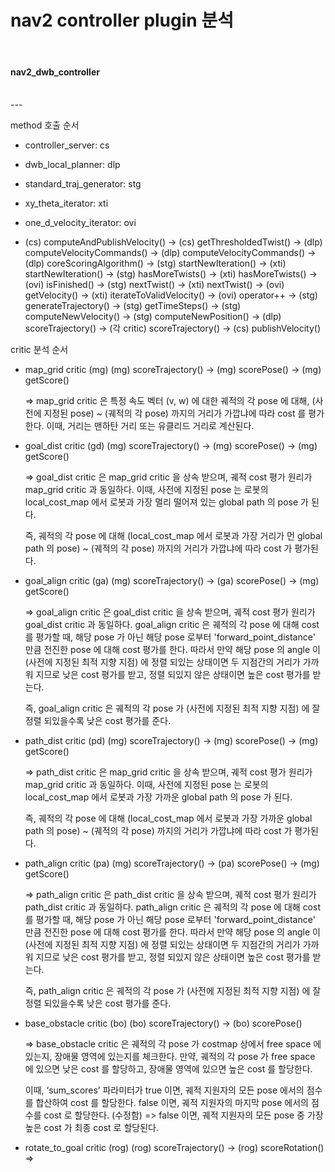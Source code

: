 # nav2 controller plugin 분석

<br>

#### nav2_dwb_controller

<br>
---

method 호출 순서
- controller_server: cs
- dwb_local_planner: dlp
- standard_traj_generator: stg
- xy_theta_iterator: xti
- one_d_velocity_iterator: ovi

- (cs) computeAndPublishVelocity() -> (cs) getThresholdedTwist() -> (dlp) computeVelocityCommands() -> (dlp) computeVelocityCommands() -> (dlp) coreScoringAlgorithm() -> (stg) startNewIteration() -> (xti) startNewIteration() -> (stg) hasMoreTwists() -> (xti) hasMoreTwists() -> (ovi) isFinished() -> (stg) nextTwist() -> (xti) nextTwist() -> (ovi) getVelocity() -> (xti) iterateToValidVelocity() -> (ovi) operator++ -> (stg) generateTrajectory() -> (stg) getTimeSteps() -> (stg) computeNewVelocity() -> (stg) computeNewPosition() -> (dlp) scoreTrajectory() -> (각 critic) scoreTrajectory() -> (cs) publishVelocity()


critic 분석 순서
- map_grid critic (mg)
    (mg) scoreTrajectory() -> (mg) scorePose() -> (mg) getScore()

    => map_grid critic 은 특정 속도 벡터 (v, w) 에 대한 궤적의 각 pose 에 대해, (사전에 지정된 pose) ~ (궤적의 각 pose) 까지의 거리가 가깝냐에 따라 cost 를 평가한다.
    이때, 거리는 맨하탄 거리 또는 유클리드 거리로 계산된다.


- goal_dist critic (gd)
    (mg) scoreTrajectory() -> (mg) scorePose() -> (mg) getScore()

    => goal_dist critic 은 map_grid critic 을 상속 받으며, 궤적 cost 평가 원리가 map_grid critic 과 동일하다.
    이때, 사전에 지정된 pose 는 로봇의 local_cost_map 에서 로봇과 가장 멀리 떨어져 있는 global path 의 pose 가 된다.

    즉, 궤적의 각 pose 에 대해 (local_cost_map 에서 로봇과 가장 거리가 먼 global path 의 pose) ~ (궤적의 각 pose) 까지의 거리가 가깝냐에 따라 cost 가 평가된다.


- goal_align critic (ga)
    (mg) scoreTrajectory() -> (ga) scorePose() -> (mg) getScore()

    => goal_align critic 은 goal_dist critic 을 상속 받으며, 궤적 cost 평가 원리가 goal_dist critic 과 동일하다.
    goal_align critic 은 궤적의 각 pose 에 대해 cost 를 평가할 때, 해당 pose 가 아닌 해당 pose 로부터 'forward_point_distance' 만큼 전진한 pose 에 대해 cost 평가를 한다.
    따라서 만약 해당 pose 의 angle 이 (사전에 지정된 최적 지향 지점) 에 정렬 되있는 상태이면 두 지점간의 거리가 가까워 지므로 낮은 cost 평가를 받고, 정렬 되있지 않은 상태이면 높은 cost 평가를 받는다.

    즉, goal_align critic 은 궤적의 각 pose 가 (사전에 지정된 최적 지향 지점) 에 잘 정렬 되있을수록 낮은 cost 평가를 준다.


- path_dist critic (pd)
    (mg) scoreTrajectory() -> (mg) scorePose() -> (mg) getScore()

    => path_dist critic 은 map_grid critic 을 상속 받으며, 궤적 cost 평가 원리가 map_grid critic 과 동일하다.
    이때, 사전에 지정된 pose 는 로봇의 local_cost_map 에서 로봇과 가장 가까운 global path 의 pose 가 된다.

    즉, 궤적의 각 pose 에 대해 (local_cost_map 에서 로봇과 가장 가까운 global path 의 pose) ~ (궤적의 각 pose) 까지의 거리가 가깝냐에 따라 cost 가 평가된다.


- path_align critic (pa)
    (mg) scoreTrajectory() -> (pa) scorePose() -> (mg) getScore()

    => path_align critic 은 path_dist critic 을 상속 받으며, 궤적 cost 평가 원리가 path_dist critic 과 동일하다.
    path_align critic 은 궤적의 각 pose 에 대해 cost 를 평가할 때, 해당 pose 가 아닌 해당 pose 로부터 'forward_point_distance' 만큼 전진한 pose 에 대해 cost 평가를 한다.
    따라서 만약 해당 pose 의 angle 이 (사전에 지정된 최적 지향 지점) 에 정렬 되있는 상태이면 두 지점간의 거리가 가까워 지므로 낮은 cost 평가를 받고, 정렬 되있지 않은 상태이면 높은 cost 평가를 받는다.

    즉, path_align critic 은 궤적의 각 pose 가 (사전에 지정된 최적 지향 지점) 에 잘 정렬 되있을수록 낮은 cost 평가를 준다.


- base_obstacle critic (bo)
    (bo) scoreTrajectory() -> (bo) scorePose()

    => base_obstacle critic 은 궤적의 각 pose 가 costmap 상에서 free space 에 있는지, 장애물 영역에 있는지를 체크한다.
    만약, 궤적의 각 pose 가 free space 에 있으면 낮은 cost 를 할당하고, 장애물 영역에 있으면 높은 cost 를 할당한다.

    이때, ‘sum_scores’ 파라미터가 true 이면, 궤적 지원자의 모든 pose 에서의 점수를 합산하여 cost 를 할당한다.
    false 이면, 궤적 지원자의 마지막 pose 에서의 점수를 cost 로 할당한다.
    (수정함) =>
    false 이면, 궤적 지원자의 모든 pose 중 가장 높은 cost 가 최종 cost 로 할당된다.


- rotate_to_goal critic (rog)
    (rog) scoreTrajectory() -> (rog) scoreRotation()
    => 

